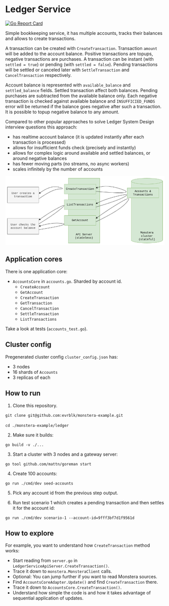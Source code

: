# Ledger Service

[![Go Report Card](https://goreportcard.com/badge/github.com/evrblk/monstera-example/ledger)](https://goreportcard.com/report/github.com/evrblk/monstera-example/ledger)

Simple bookkeeping service, it has multiple accounts, tracks their balances and allows to create transactions.

A transaction can be created with `CreateTransaction`. Transaction `amount` will be added to the account balance.
Positive transactions are topups, negative transactions are purchases. A transaction can be
instant (with `settled = true`) or pending (with `settled = false`). Pending transactions will be settled or canceled 
later with `SettleTransaction` and `CancelTransaction` respectively.

Account balance is represented with `available_balance` and `settled_balance` fields. Settled transaction affect both
balances. Pending purchases are subtracted from the available balance only. Each negative transaction is checked against 
available balance and `INSUFFICIED_FUNDS` error will be returned if the balance goes negative after such a transaction.
It is possible to topup negative balance to any amount.

Compared to other popular approaches to solve Ledger System Design interview questions this approach:

* has realtime account balance (it is updated instantly after each transaction is processed)
* allows for insufficient funds check (precisely and instantly)
* allows for complex logic around available and settled balances, or around negative balances 
* has fewer moving parts (no streams, no async workers)
* scales infinitely by the number of accounts
  
![Diagram](diagram.png)

## Application cores

There is one application core:

* `AccountsCore` in `accounts.go`. Sharded by account id.
  * `CreateAccount`
  * `GetAccount`
  * `CreateTransaction`
  * `GetTransaction`
  * `CancelTransaction`
  * `SettleTransaction`
  * `ListTransactions`

Take a look at tests (`accounts_test.go`). 

## Cluster config

Pregenerated cluster config `cluster_config.json` has:

* 3 nodes
* 16 shards of `Accounts`
* 3 replicas of each

## How to run

1. Clone this repository.

```
git clone git@github.com:evrblk/monstera-example.git

cd ./monstera-example/ledger
```

2. Make sure it builds:

```
go build -v ./...
```

3. Start a cluster with 3 nodes and a gateway server:

```
go tool github.com/mattn/goreman start
```

4. Create 100 accounts:

```
go run ./cmd/dev seed-accounts
```

5. Pick any account id from the previous step output.

6. Run test scenario 1 which creates a pending transaction and then settles it for the account id:

```
go run ./cmd/dev scenario-1 --account-id=9fff3bf7d1f9561d
```

## How to explore

For example, you want to understand how `CreateTransaction` method works:

* Start reading from `server.go` in `LedgerServiceApiServer.CreateTransaction()`.
* Trace it down to `monstera.MonsteraClient` calls.
* Optional: You can jump further if you want to read Monstera sources.
* Find `AccountsCoreAdapter.Update()` and find `CreateTransaction` there.
* Trace it down to `AccountsCore.CreateTransaction()`.
* Understand how simple the code is and how it takes advantage of sequential application of updates.
